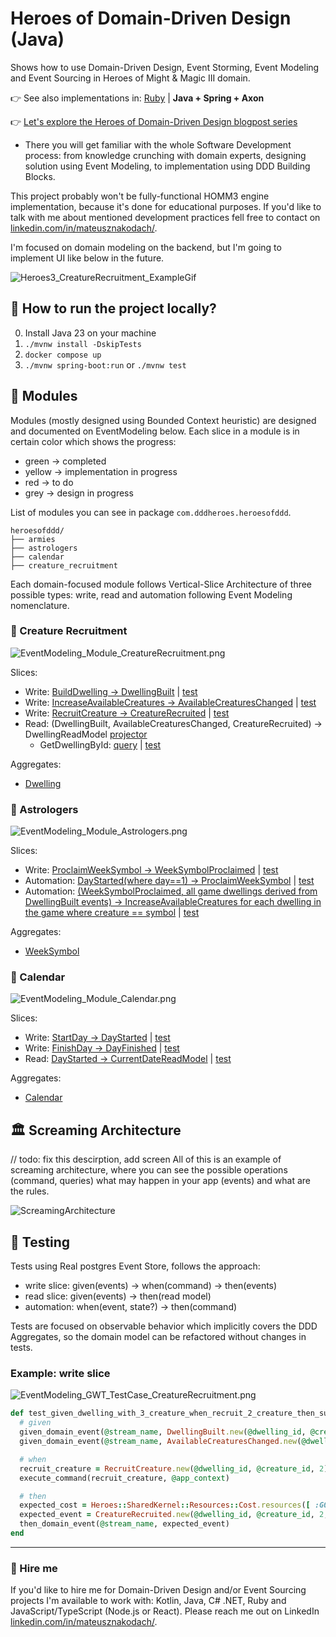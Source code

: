 # Heroes of Domain-Driven Design (Java)
Shows how to use Domain-Driven Design, Event Storming, Event Modeling and Event Sourcing in Heroes of Might & Magic III domain.

👉 See also implementations in: [Ruby](https://github.com/MateuszNaKodach/HeroesOfDomainDrivenDesign.EventSourcing.Ruby) | **Java + Spring + Axon**

👉 [Let's explore the Heroes of Domain-Driven Design blogpost series](https://dddheroes.com/)
- There you will get familiar with the whole Software Development process: from knowledge crunching with domain experts, designing solution using Event Modeling, to implementation using DDD Building Blocks.

This project probably won't be fully-functional HOMM3 engine implementation, because it's done for educational purposes.
If you'd like to talk with me about mentioned development practices fell free to contact on [linkedin.com/in/mateusznakodach/](https://www.linkedin.com/in/mateusznakodach).

I'm focused on domain modeling on the backend, but I'm going to implement UI like below in the future.

![Heroes3_CreatureRecruitment_ExampleGif](https://github.com/user-attachments/assets/0e503a1e-e5d2-4e4a-9150-1a224e603be8)

## 🚀 How to run the project locally?

0. Install Java 23 on your machine
1. `./mvnw install -DskipTests`
2. `docker compose up`
3. `./mvnw spring-boot:run` or `./mvnw test`

## 🧱 Modules

Modules (mostly designed using Bounded Context heuristic) are designed and documented on EventModeling below.
Each slice in a module is in certain color which shows the progress:
- green -> completed
- yellow -> implementation in progress
- red -> to do
- grey -> design in progress

List of modules you can see in package `com.dddheroes.heroesofddd`.
```
heroesofddd/
├── armies
├── astrologers
├── calendar
├── creature_recruitment
```

Each domain-focused module follows Vertical-Slice Architecture of three possible types: write, read and automation following Event Modeling nomenclature.

### 👾 Creature Recruitment

![EventModeling_Module_CreatureRecruitment.png](docs/images/EventModeling_Module_CreatureRecruitment.png)

Slices:
- Write: [BuildDwelling -> DwellingBuilt](src/main/java/com/dddheroes/heroesofddd/creaturerecruitment/write/builddwelling) | [test](src/test/java/com/dddheroes/heroesofddd/creaturerecruitment/write/builddwelling/BuildDwellingTest.java)
- Write: [IncreaseAvailableCreatures -> AvailableCreaturesChanged](src/main/java/com/dddheroes/heroesofddd/creaturerecruitment/write/changeavailablecreatures) | [test](src/test/java/com/dddheroes/heroesofddd/creaturerecruitment/write/changeavailablecreatures/IncreaseAvailableCreaturesTest.java)
- Write: [RecruitCreature -> CreatureRecruited](src/main/java/com/dddheroes/heroesofddd/creaturerecruitment/write/recruitcreature) | [test](src/test/java/com/dddheroes/heroesofddd/creaturerecruitment/write/recruitcreature)
- Read: (DwellingBuilt, AvailableCreaturesChanged, CreatureRecruited) -> DwellingReadModel [projector](src/main/java/com/dddheroes/heroesofddd/creaturerecruitment/read/DwellingReadModelProjector.java)
  - GetDwellingById: [query](src/main/java/com/dddheroes/heroesofddd/creaturerecruitment/read/getdwellingbyid/GetDwellingByIdQueryHandler.java) | [test](src/test/java/com/dddheroes/heroesofddd/creaturerecruitment/read/getdwellingbyid/GetDwellingByIdTest.java)

Aggregates:
- [Dwelling](src/main/java/com/dddheroes/heroesofddd/creaturerecruitment/write/Dwelling.java)

### 🧙 Astrologers

![EventModeling_Module_Astrologers.png](docs/images/EventModeling_Module_Astrologers.png)

Slices:
- Write: [ProclaimWeekSymbol -> WeekSymbolProclaimed](heroesofddd_rails_application/lib/heroes/astrologers/write/proclaim_week_symbol/command_proclaim_week_symbol.rb) | [test](heroesofddd_rails_application/test/lib/heroes/astrologers/write/proclaim_week_symbol_application_test.rb)
- Automation: [DayStarted(where day==1) -> ProclaimWeekSymbol](heroesofddd_rails_application/lib/heroes/astrologers/automation/when_week_started_then_proclaim_week_symbol.rb) | [test](heroesofddd_rails_application/test/lib/heroes/astrologers/automation/when_week_started_then_proclaim_week_symbol_test.rb)
- Automation: [(WeekSymbolProclaimed, all game dwellings derived from DwellingBuilt events) -> IncreaseAvailableCreatures for each dwelling in the game where creature == symbol](heroesofddd_rails_application/lib/heroes/astrologers/automation/when_week_symbol_proclaimed_then_increase_dwelling_available_creatures.rb) | [test](heroesofddd_rails_application/test/lib/heroes/astrologers/automation/when_week_symbol_proclaimed_then_increase_dwelling_available_creatures_test.rb)

Aggregates:
- [WeekSymbol](heroesofddd_rails_application/lib/heroes/astrologers/write/week_symbol.rb)

### 📅 Calendar

![EventModeling_Module_Calendar.png](docs/images/EventModeling_Module_CalendarSlices.png)

Slices:
- Write: [StartDay -> DayStarted](heroesofddd_rails_application/lib/heroes/calendar/write/start_day/command_start_day.rb) | [test](heroesofddd_rails_application/test/lib/heroes/calendar/write/start_day_application_test.rb)
- Write: [FinishDay -> DayFinished](heroesofddd_rails_application/lib/heroes/calendar/write/finish_day/command_finish_day.rb) | [test](heroesofddd_rails_application/test/lib/heroes/calendar/write/finish_day_application_test.rb)
- Read: [DayStarted -> CurrentDateReadModel](heroesofddd_rails_application/lib/heroes/calendar/read/current_date_read_model.rb) | [test](heroesofddd_rails_application/test/lib/heroes/calendar/read/current_date_read_model_application_test.rb)

Aggregates:
- [Calendar](heroesofddd_rails_application/lib/heroes/calendar/write/calendar.rb)

## 🏛️ Screaming Architecture
// todo: fix this descirption, add screen
All of this is an example of screaming architecture, where you can see the possible operations (command, queries) what may happen in your app (events) and what are the rules.

![ScreamingArchitecture](docs/images/ScreamingArchitecture.png)


## 🧪 Testing
Tests using Real postgres Event Store, follows the approach:
- write slice: given(events) -> when(command) -> then(events)
- read slice: given(events) -> then(read model)
- automation: when(event, state?) -> then(command)

Tests are focused on observable behavior which implicitly covers the DDD Aggregates, so the domain model can be refactored without changes in tests.

### Example: write slice

![EventModeling_GWT_TestCase_CreatureRecruitment.png](docs/images/EventModeling_GWT_TestCase_CreatureRecruitment.png)

```ruby
def test_given_dwelling_with_3_creature_when_recruit_2_creature_then_success
  # given
  given_domain_event(@stream_name, DwellingBuilt.new(@dwelling_id, @creature_id, @cost_per_troop))
  given_domain_event(@stream_name, AvailableCreaturesChanged.new(@dwelling_id, @creature_id, 3))

  # when
  recruit_creature = RecruitCreature.new(@dwelling_id, @creature_id, 2)
  execute_command(recruit_creature, @app_context)

  # then
  expected_cost = Heroes::SharedKernel::Resources::Cost.resources([ :GOLD, 6000 ], [ :GEM, 2 ])
  expected_event = CreatureRecruited.new(@dwelling_id, @creature_id, 2, expected_cost)
  then_domain_event(@stream_name, expected_event)
end
```


-------

### 💼 Hire me

If you'd like to hire me for Domain-Driven Design and/or Event Sourcing projects I'm available to work with:
Kotlin, Java, C# .NET, Ruby and JavaScript/TypeScript (Node.js or React).
Please reach me out on LinkedIn [linkedin.com/in/mateusznakodach/](https://www.linkedin.com/in/mateusznakodach/).
